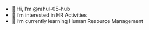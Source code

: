 - 👋 Hi, I’m @rahul-05-hub
- 👀 I’m interested in HR Activities
- 🌱 I’m currently learning Human Resource Management
